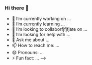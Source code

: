 ### Hi there 👋


- 🔭 I’m currently working on ...
- 🌱 I’m currently learning ...
- 👯 I’m looking to collaborfjfjfjate on ...
- 🤔 I’m looking for help with ...
- 💬 Ask me about ...
- 📫 How to reach me: ...
- 😄 Pronouns: ...
- ⚡ Fun fact: ...
-->
